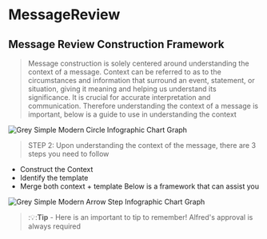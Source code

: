 # MessageReview 

**Message Review Construction Framework**
---
>Message construction is solely centered around understanding the context of a message.
Context can be referred to as to the circumstances and information that surround an event, statement, or situation, giving it meaning and helping us understand its significance.
It is crucial for accurate interpretation and communication.
Therefore understanding the context of a message is important, below is a guide to use in understanding the context

![Grey Simple Modern Circle Infographic Chart Graph](https://github.com/shotechgittest/MessageReview/assets/143107465/49614b1b-770a-4bcf-a739-7e1b8f35f942)

>STEP 2: Upon understanding the context of the message, there are 3 steps you need to follow
*  Construct the Context
* Identify the template
* Merge both context + template
Below is a framework that can assist you

![Grey Simple Modern Arrow Step Infographic Chart Graph](https://github.com/shotechgittest/MessageReview/assets/143107465/306fcb9f-a0ce-431d-982f-592b4fc559ca)


>:💡:**Tip** - Here is an important to tip to remember! Alfred's approval is always required

